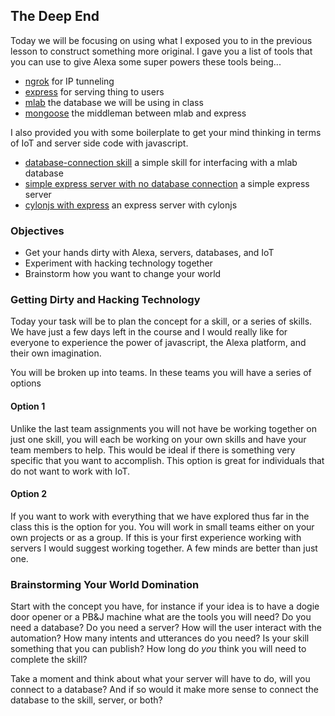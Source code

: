 ## The Deep End

Today we will be focusing on using what I exposed you to in the previous lesson to construct something more original.
I gave you a list of tools that you can use to give Alexa some super powers these tools being...

* [ngrok](https://www.npmjs.com/package/ngrok) for IP tunneling
* [express](https://www.npmjs.com/package/express) for serving thing to users
* [mlab](https://mlab.com/) the database we will be using in class
* [mongoose](https://www.npmjs.com/package/mongoose) the middleman between mlab and express

I also provided you with some boilerplate to get your mind thinking in terms of IoT and server side code with javascript.

* [database-connection skill](https://github.com/sammyboy45467/Bitwise-Skill) a simple skill for interfacing with a mlab database
* [simple express server with no database connection](https://github.com/sammyboy45467/Simple-Express) a simple express server
* [cylonjs with express](https://github.com/sammyboy45467/cylon-express-server) an express server with cylonjs

### Objectives

* Get your hands dirty with Alexa, servers, databases, and IoT
* Experiment with hacking technology together
* Brainstorm how you want to change your world

### Getting Dirty and Hacking Technology

Today your task will be to plan the concept for a skill, or a series of skills. We have just a few days left in the 
course and I would really like for everyone to experience the power of javascript, the Alexa platform, and their own imagination. 

You will be broken up into teams. In these teams you will have a series of options

#### Option 1

Unlike the last team assignments you will not have be working together on just one skill, you will each be working 
on your own skills and have your team members to help. This would be ideal if there is something very specific that 
you want to accomplish. This option is great for individuals that do not want to work with IoT.

#### Option 2

If you want to work with everything that we have explored thus far in the class this is the option for you. 
You will work in small teams either on your own projects or as a group. If this is your first experience working 
with servers I would suggest working together. A few minds are better than just one.

### Brainstorming Your World Domination

Start with the concept you have, for instance if your idea is to have a dogie door opener or a PB&J machine what are the tools you will need?
Do you need a database? Do you need a server? How will the user interact with the automation? How many intents and utterances do you need?
Is your skill something that you can publish? How long do _you_ think you will need to complete the skill?

Take a moment and think about what your server will have to do, will you connect to a database? 
And if so would it make more sense to connect the database to the skill, server, or both?



